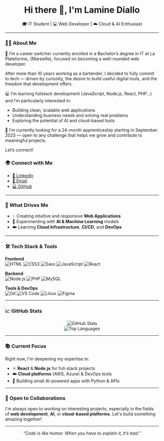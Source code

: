 <h1 align="center">Hi there 👋, I'm Lamine Diallo</h1>
<p align="center">
  🎓 IT Student | 💻 Web Developer | ☁️ Cloud & AI Enthusiast  
</p>

---

### 👨‍💻 About Me

🎯 I’m a career switcher currently enrolled in a Bachelor’s degree in IT at La Plateforme\_ (Marseille), focused on becoming a well-rounded web developer.

After more than 10 years working as a bartender, I decided to fully commit to tech — driven by curiosity, the desire to build useful digital tools, and the freedom that development offers.

💻 I’m learning fullstack development (JavaScript, Node.js, React, PHP...) and I’m particularly interested in:

- Building clean, scalable web applications
- Understanding business needs and solving real problems
- Exploring the potential of AI and cloud-based tools

🚀 I’m currently looking for a 24-month apprenticeship starting in September 2025 — open to any challenge that helps me grow and contribute to meaningful projects.

Let’s connect!

### 🌍 Connect with Me

- [💼 LinkedIn](https://www.linkedin.com/in/m-lamine-diallo-b8885b29b/)
- [📧 Email](mailto:mamadou-lamine.diallo@laplateforme.io)
- [💻 GitHub](https://github.com/mamadoulamine-diallo)

---

### 🚀 What Drives Me

- 💡 Creating intuitive and responsive **Web Applications**
- 🤖 Experimenting with **AI & Machine Learning** models
- ☁️ Learning **Cloud Infrastructure**, **CI/CD**, and **DevOps**

---

### 🛠️ Tech Stack & Tools

**Frontend**  
![HTML](https://img.shields.io/badge/HTML5-E34F26?style=for-the-badge&logo=html5&logoColor=white)
![CSS3](https://img.shields.io/badge/CSS3-1572B6?style=for-the-badge&logo=css3&logoColor=white)
![Sass](https://img.shields.io/badge/Sass-CC6699?style=for-the-badge&logo=sass&logoColor=white)
![JavaScript](https://img.shields.io/badge/JavaScript-F7DF1E?style=for-the-badge&logo=javascript&logoColor=black)
![React](https://img.shields.io/badge/React-20232A?style=for-the-badge&logo=react&logoColor=61DAFB)

**Backend**  
![Node.js](https://img.shields.io/badge/Node.js-339933?style=for-the-badge&logo=node.js&logoColor=white)
![PHP](https://img.shields.io/badge/PHP-777BB4?style=for-the-badge&logo=php&logoColor=white)
![MySQL](https://img.shields.io/badge/MySQL-4479A1?style=for-the-badge&logo=mysql&logoColor=white)

**Tools & DevOps**  
![Git](https://img.shields.io/badge/Git-F05032?style=for-the-badge&logo=git&logoColor=white)
![VS Code](https://img.shields.io/badge/VS_Code-007ACC?style=for-the-badge&logo=visual-studio-code&logoColor=white)
![Linux](https://img.shields.io/badge/Linux-FCC624?style=for-the-badge&logo=linux&logoColor=black)
![Figma](https://img.shields.io/badge/Figma-F24E1E?style=for-the-badge&logo=figma&logoColor=white)

---

### 📈 GitHub Stats

<p align="center">
  <img src="https://github-readme-stats.vercel.app/api?username=mamadoulamine-diallo&show_icons=true&theme=radical" alt="GitHub Stats" />
  <br/>
  <img src="https://github-readme-stats.vercel.app/api/top-langs/?username=mamadoulamine-diallo&layout=compact&theme=radical" alt="Top Languages" />
</p>

---

### 📚 Current Focus

Right now, I'm deepening my expertise in:

- ⚛️ **React** & **Node.js** for full-stack projects
- ☁️ **Cloud platforms** (AWS, Azure) & DevOps tools
- 🤖 Building small AI-powered apps with Python & APIs

---

### 🤝 Open to Collaborations

I'm always open to working on interesting projects, especially in the fields of **web development**, **AI**, or **cloud-based platforms**. Let's build something amazing together!

---

<p align="center">
  <em>“Code is like humor. When you have to explain it, it’s bad.”</em>  
</p>
